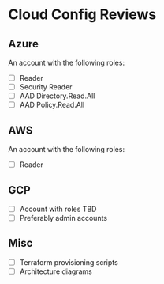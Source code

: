 # Cloud Config Reviews
## Azure
An account with the following roles:
- [ ] Reader
- [ ] Security Reader
- [ ] AAD Directory.Read.All
- [ ] AAD Policy.Read.All

## AWS
An account with the following roles:
- [ ] Reader

## GCP
- [ ] Account with roles TBD
- [ ] Preferably admin accounts

## Misc
- [ ] Terraform provisioning scripts
- [ ] Architecture diagrams